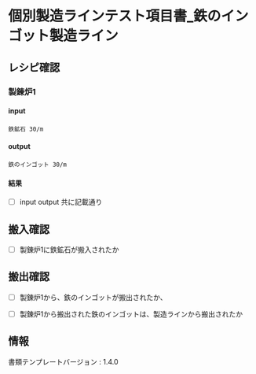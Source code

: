 # 個別製造ラインテスト項目書_鉄のインゴット製造ライン

## レシピ確認

### 製錬炉1
#### input
    鉄鉱石 30/m
#### output
    鉄のインゴット 30/m
#### 結果
- [ ] input output 共に記載通り

## 搬入確認
- [ ] 製錬炉1に鉄鉱石が搬入されたか

## 搬出確認
- [ ] 製錬炉1から、鉄のインゴットが搬出されたか、
- [ ] 製錬炉1から搬出された鉄のインゴットは、製造ラインから搬出されたか


## 情報
書類テンプレートバージョン : 1.4.0

